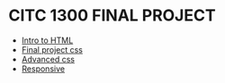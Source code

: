 # CITC 1300 FINAL PROJECT
<ul>
<li><a href="intro_to_html/index.html" target="_blank">Intro to HTML</a></li>
<li><a href="Final_project_css/index.html" target="_blank">Final project css</a></li>
<li><a href="adv_css/index.html" target="_blank">Advanced css</a></li>
<li><a href="Responsive/index.html" target="_blank">Responsive</a></li>
</ul>